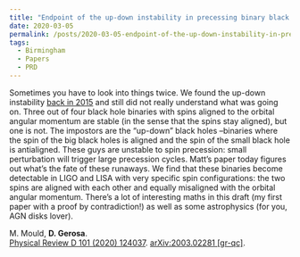 ```yaml
---
title: "Endpoint of the up-down instability in precessing binary black holes"
date: 2020-03-05
permalink: /posts/2020-03-05-endpoint-of-the-up-down-instability-in-precessing-binary-black-holes
tags:
  - Birmingham
  - Papers
  - PRD
---
```


Sometimes you have to look into things twice. We found the up-down instability [back in 2015](<../../../../../index.html?p=2102>) and still did not really understand what was going on. Three out of four black hole binaries with spins aligned to the orbital angular momentum are stable (in the sense that the spins stay aligned), but one is not. The impostors are the “up-down” black holes –binaries where the spin of the big black holes is aligned and the spin of the small black hole is antialigned. These guys are unstable to spin precession: small perturbation will trigger large precession cycles. Matt’s paper today figures out what’s the fate of these runaways. We find that these binaries become detectable in LIGO and LISA with very specific spin configurations: the two spins are aligned with each other and equally misaligned with the orbital angular momentum. There’s a lot of interesting maths in this draft (my first paper with a proof by contradiction!) as well as some astrophysics (for you, AGN disks lover). 

M. Mould, **D. Gerosa**.\
[Physical Review D 101 (2020) 124037](https://journals.aps.org/prd/abstract/10.1103/PhysRevD.101.124037). [arXiv:2003.02281 [gr-qc]](https://arxiv.org/abs/2003.02281).